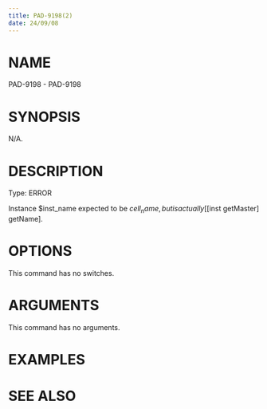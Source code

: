 ```yaml
---
title: PAD-9198(2)
date: 24/09/08
---
```


# NAME

PAD-9198 - PAD-9198

# SYNOPSIS

N/A.

# DESCRIPTION

Type: ERROR

Instance $inst_name expected to be $cell_name, but is actually [[$inst getMaster] getName].

# OPTIONS

This command has no switches.

# ARGUMENTS

This command has no arguments.

# EXAMPLES

# SEE ALSO
